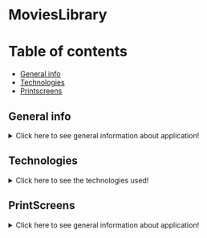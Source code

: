﻿# MoviesLibrary

# Table of contents
* [General info](#general-info)
* [Technologies](#technologies)
* [Printscreens](#printscreens)

## General info

<details>
    <summary>Click here to see general information about application!</summary>
        <br>
        Movies Library is a web app which allows user to store information about his favourite movies. Search features uses IMBD API (movie data base - >https://www.imdb.com/) for looking information about the movie. The amount of data pulled from IMBD is limited by the API. The API itself is free and is taken from RapidApi hub.
        </br>
        App allows user to perform following actions:
        <ul>
          <li>Search for a movie using search engine. Splitted into three subsearch features:</li>
            <ul>
                <li>Exact search by title (returns only one movie based on exact title, stored in the same way as in IMBD),</li>
                <li>Overall search by title (returns all movies which have similar title),</li>
                <li>Search by IMBD ID (returns only one movie based on IMBD ID, which is unique for each movie).</li>
            </ul>
          <li>Edit movie before saving record to Database. At this point user is able to:
            <ul>
                <li>rate the movie (in a scale 0-5),</li>
                <li>assign predefined tag,</li>
                <li>flag if the movie has been watched or is it on wishlist,</li>
                <li>paste the link to streaming portal, where movie can be found</li>
                <li>write own comments about the film</li>
            </ul>
          <li>Browse, update and delete movies stored in Movie Library</li>
          <li>Search for a particular movie using filter engine with predefined filters</li>
          <li>Create movie tags and store them in Database</li>
          <li>Browse, update and delete tags stored in Tags Library</li>    
</details>

## Technologies

<details>
    <summary>Click here to see the technologies used!</summary>
        <ul>
          <li>Python 3.8.5</li>
          <li>Django 3.2.8</li>          
          <li>HTML 5</li>
          <li>CSS 3</li>
          <li>Docker</li>
          <li>Docker Compose</li>
          <li>Bootstrap</li>
          <li>AWS Elasticbeanstalk</li>
          <li>AWS S3</li>
          <li>AWS RDS</li>
        </ul>
</details>

## PrintScreens

<details>
<summary>Click here to see general information about application!</summary>

Welcome Page
    
![first](https://user-images.githubusercontent.com/64482501/152367907-a7540b25-104e-4a41-940c-22bd9e39d078.jpg)
    
Page with search engines and example of search result
    
![first_a](https://user-images.githubusercontent.com/64482501/152367988-37d31ed8-ee71-4c1c-b6df-467e84259e35.jpg)

Page with information about movie after clicking Edit movie details
    
![second](https://user-images.githubusercontent.com/64482501/152370862-e9aac1c7-d128-4347-9b87-c80ccdd1726a.jpg)

Page with movies stored in Data Base, together with search and filter options
    
![third](https://user-images.githubusercontent.com/64482501/152368535-b7a88fcf-1e2f-4e65-adae-c570c2fd3dc1.jpg)

Page with movie tags
    
![fifth](https://user-images.githubusercontent.com/64482501/152368657-c7a9d6fd-eb78-4476-8531-3d5029f39592.jpg)

</details>
